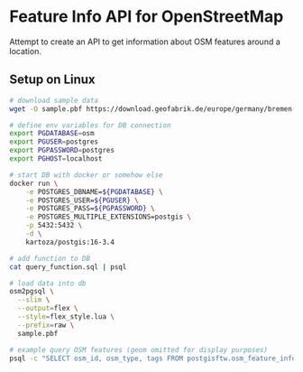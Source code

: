 # Feature Info API for OpenStreetMap

Attempt to create an API to get information about OSM features around a location.

## Setup on Linux

```sh
# download sample data
wget -O sample.pbf https://download.geofabrik.de/europe/germany/bremen-latest.osm.pbf

# define env variables for DB connection
export PGDATABASE=osm
export PGUSER=postgres
export PGPASSWORD=postgres
export PGHOST=localhost

# start DB with docker or somehow else
docker run \
    -e POSTGRES_DBNAME=${PGDATABASE} \
    -e POSTGRES_USER=${PGUSER} \
    -e POSTGRES_PASS=${PGPASSWORD} \
    -e POSTGRES_MULTIPLE_EXTENSIONS=postgis \
    -p 5432:5432 \
    -d \
    kartoza/postgis:16-3.4

# add function to DB
cat query_function.sql | psql

# load data into db
osm2pgsql \
  --slim \
  --output=flex \
  --style=flex_style.lua \
  --prefix=raw \
  sample.pbf

# example query OSM features (geom omitted for display purposes)
psql -c "SELECT osm_id, osm_type, tags FROM postgisftw.osm_feature_info(53.112, 8.755, 10)"
```
